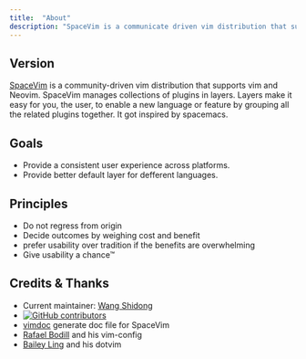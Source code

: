 ```yaml
---
title:  "About"
description: "SpaceVim is a communicate driven vim distribution that supports vim and neovim"
---
```


## Version

[SpaceVim](https://github.com/SpaceVim/SpaceVim) is a community-driven vim distribution that supports vim and Neovim.  SpaceVim manages collections of plugins in layers.  Layers make it easy for you, the user, to enable a new language or feature by grouping all the related plugins together. It got inspired by spacemacs. 

## Goals

- Provide a consistent user experience across platforms.
- Provide better default layer for defferent languages.

## Principles

- Do not regress from origin
- Decide outcomes by weighing cost and benefit
- prefer usability over tradition if the benefits are overwhelming
- Give usability a chance™

## Credits & Thanks

- Current maintainer: [Wang Shidong](https://github.com/wsdjeg)
- [![GitHub contributors](https://img.shields.io/github/contributors/SpaceVim/SpaceVim.svg)](https://github.com/SpaceVim/SpaceVim/graphs/contributors)
- [vimdoc](https://github.com/google/vimdoc) generate doc file for SpaceVim
- [Rafael Bodill](https://github.com/rafi) and his vim-config
- [Bailey Ling](https://github.com/bling) and his dotvim
